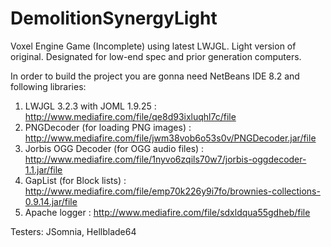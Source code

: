 # DemolitionSynergyLight
Voxel Engine Game (Incomplete) using latest LWJGL. Light version of original.
Designated for low-end spec and prior generation computers.

In order to build the project you are gonna need NetBeans IDE 8.2 and following libraries:

1. LWJGL 3.2.3 with JOML 1.9.25 : http://www.mediafire.com/file/qe8d93ixluqhl7c/file
2. PNGDecoder (for loading PNG images) : http://www.mediafire.com/file/jwm38vob6o53s0v/PNGDecoder.jar/file
3. Jorbis OGG Decoder (for OGG audio files) : http://www.mediafire.com/file/1nyvo6zqils70w7/jorbis-oggdecoder-1.1.jar/file
4. GapList (for Block lists) : http://www.mediafire.com/file/emp70k226y9i7fo/brownies-collections-0.9.14.jar/file
5. Apache logger : http://www.mediafire.com/file/sdxldqua55gdheb/file

Testers: JSomnia, Hellblade64
